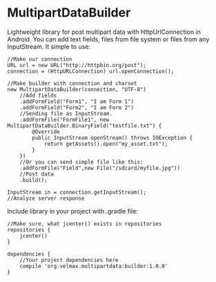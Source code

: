 # MultipartDataBuilder
Lightweight library for post multipart data with HttpUrlConnection in Android. You can add text fields, files from file system or files from any InputStream.
It simple to use:

    //Make our connection
    URL url = new URL("http://httpbin.org/post");
    connection = (HttpURLConnection) url.openConnection();

    //Make builder with connection and charset
    new MultipartDataBuilder(connection, "UTF-8")
        //Add fields
        .addFormField("Form1", "I am Form 1")
        .addFormField("Form2", "I am Form 2")
        //Sending file as InputStream.
        .addFormFile("FormFile1", new MultipartDataBuilder.BinaryField("testfile.txt") {
            @Override
            public InputStream openStream() throws IOException {
                return getAssets().open("my_asset.txt");
            }
        })
        //Or you can send simple file like this:
        .addFormFile("Field",new File("/sdcard/myfile.jpg"))
        //Post data
        .build();

    InputStream in = connection.getInputStream();
    //Analyze server response

Include library in your project with .gradle file:

    //Make sure, what jcenter() exists in repositories
    repositories {
        jcenter()
    }

    dependencies {
        //Your project dependencies here
        compile 'org.velmax.multipartdata:builder:1.0.0'
    }